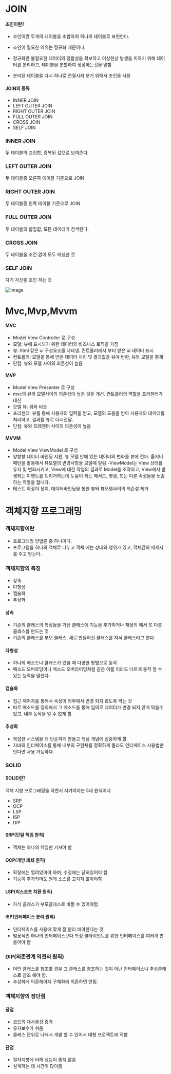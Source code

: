 # JOIN
#### 조인이란?
- 조인이란 두개의 테이블을 조합하여 하나의 테이블로 표현한다.
 
- 조인이 필요한 이유는 정규화 때문이다. 
- 정규화란 불필요한 데이터의 정합성을 확보하고 이상현상 발생을 피하기 위해 데이터를 분리하고, 테이블을 분할하여 생성하는것을 말함 
- 분리된 테이블을 다시 하나로 연결시켜 보기 위해서 조인을 사용
#### JOIN의 종류
- INNER JOIN
- LEFT OUTER JOIN
- RIGHT OUTER JOIN
- FULL OUTER JOIN
- CROSS JOIN
- SELF JOIN
### INNER JOIN
두 테이블의 교집합, 중복된 값으로 보여준다.
### LEFT OUTER JOIN
두 테이블중 오른쪽 테이블 기준으로 JOIN
### RIGHT OUTER JOIN
두 테이블중 왼쪽 테이블 기준으로 JOIN
### FULL OUTER JOIN
두 테이블의 합집합, 모든 데이터가 검색된다.
### CROSS JOIN
두 테이블을 조건 없이 모두 매칭한 것
### SELF JOIN
자기 자신을 조인 하는 것

![image](https://github.com/backend-dev-interview/backend-dev-interview/assets/52907198/9fec06ca-fb93-4342-bcd3-249974de7a93)

# Mvc,Mvp,Mvvm
#### MVC
- Model View Controller 로 구성
- 모델: 뷰에 표시되기 위한 데이터와 비즈니스 로직을 가짐
- 뷰: html 같은 ui 구성요소를 나타냄. 컨트롤러에서 부터 받은 ui 데이터 표시
- 컨트롤러: 모델을 통해 받은 데이터 처리 및 결과값을 뷰에 반환, 뷰와 모델을 중재
- 단점: 뷰와 모델 사이의 의존성이 높음
#### MVP
- Model View Presenter 로 구성
- mvc의 뷰와 모델사이의 의존성이 높은 것을 개선. 컨트롤러의 역할을 프리젠터가 대신
- 모델 뷰: 위와 비슷
- 프리젠터: 뷰를 통해 사용자의 입력을 받고, 모델의 도움을 받아 사용자의 데이터를 처리하고, 결과를 뷰로 다시전달.
- 단점: 뷰와 프레젠터 사이의 의존성이 높음
#### MVVM
- Model View ViewModel 로 구성
- 양방향 데이터 바인딩 지원, 뷰 모델 안에 있는 데이터의 변화를 뷰에 전파. 옵저버 패턴을 활용해서 뷰모델의 변경사항을 모델에 알림
-ViewModel는 View 상태를 유지 및 변화시키고, View에 대한 작업의 결과로 Model을 조작하고, View에서 발생되는 이벤트를 트리거하는데 도움이 되는 메서드, 명령, 또는 다른 속성들을 노출하는 역할을 합니다.
- 테스트 확장이 용이, 데이터바인딩을 통한 뷰와 뷰모델사이의 의존성 제거
  
# 객체지향 프로그래밍
### 객체지향이란
- 프로그래밍 방법론 중 하나이다.
- 프로그램을 하나의 객체로 나누고 객체 에는 상태와 행위가 있고, 객체간의 메세지를 주고 받는다.

### 객체지향의 특징
- 상속
- 다형성
- 캡슐화
- 추상화
#### 상속
- 기존의 클래스의 특징들을 가진 클래스에 기능을 추가하거나 재정의 해서 또 다른 클래스를 만드는 것
- 기존의 클래스를 부모 클래스, 새로 만들어진 클래스를 자식 클래스라고 한다.
#### 다형성
- 하나의 메소드나 클래스가 있을 때 다양한 방법으로 동작
- 메소드 오버로딩이나 메소드 오버라이딩처럼 같은 이름 이라도 다르게 동작 할 수 있는 능력을 말한다.
#### 캡슐화
- 접근 제어자를 통해서 속성이 외부에서 변경 되지 않도록 막는 것
- 따로 메소드를 정의해서 그 메소드를 통해 임의로 데이터가 변경 되지 않게 막을수 있고, 내부 동작을 알 수 없게 함.
#### 추상화
- 복잡한 시스템을 더 단순하게 만들고 핵심 개념에 집중하게 함.
- 자바의 인터페이스를 통해 내부의 구현체를 정확하게 몰라도 인터페이스 사용법만 안다면 사용 가능하다.
### SOLID
#### SOLID란?
객체 지향 프로그래밍을 하면서 지켜야하는 5대 원칙이다
- SRP
- OCP
- LSP
- ISP
- DIP
#### SRP(단일 책임 원칙)
- 객체는 하나의 책임만 가져야 함
#### OCP(개방 폐쇄 원칙)
- 확장에는 열려있어야 하며, 수정에는 닫혀있어야 함.
- 기능이 추가되어도 원래 소스를 고치지 않아야함
#### LSP(리스코프 치환 원칙)
- 자식 클래스가 부모클래스로 바뀔 수 있어야함.
#### ISP(인터페이스 분리 원칙)
- 인터페이스를 사용에 맞게 잘 분리 애야한다는 것.
- 범용적인 하나의 인터페이스보다 특정 클라이언트를 위한 인터페이스를 여러개 만들어야 함
### DIP(의존관계 역전의 원칙)
- 어떤 클래스를 참조할 경우 그 클래스를 참조하는 것이 아닌 인터페이스나 추상클래스로 참조 해야 함.
- 추상화에 의존해야지 구체화에 의존하면 안됨.
### 객체지향의 장단점
#### 장점
- 코드의 재사용성 증가
- 유지보수가 쉬움
- 클래스 단위로 나눠서 개발 할 수 있어서 대형 프로젝트에 적합
#### 단점
- 절차지향에 비해 성능이 좋지 않음
- 설계하는 데 시간이 많이듬

